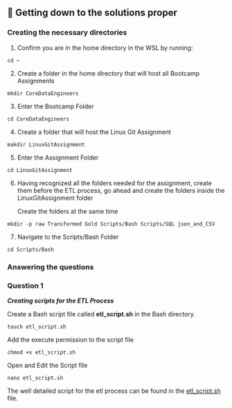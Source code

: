 
## 🌟 Getting down to the solutions proper 

### Creating the necessary directories

1. Confirm you are in the home directory in the WSL by running:

`cd ~`

2. Create a folder in the home directory that will host all Bootcamp Assignments

`mkdir CoreDataEngineers`

3. Enter the Bootcamp Folder

`cd CoreDataEngineers`

4. Create a folder that will host the Linux Git Assignment

`makdir LinuxGitAssignment`

5. Enter the Assignment Folder

`cd LinuxGitAssignment`

6. Having recognized all the folders needed for the assignment, create them before the ETL process, go ahead and create the folders inside the LinuxGitAssignment folder

    Create the folders at the same time

`mkdir -p raw Transformed Gold Scripts/Bash Scripts/SQL json_and_CSV`

7. Navigate to the Scripts/Bash Folder

`cd Scripts/Bash`

### Answering the questions

### Question 1

***Creating scripts for the ETL Process***

Create a Bash script file called **etl_script.sh** in the Bash directory.

`touch etl_script.sh`

Add the execute permission to the script file

`chmod +x etl_script.sh`

Open and Edit the Script file

`nano etl_script.sh`

The well detailed script for the etl process can be found in the [etl_script.sh](https://github.com/Chisomnwa/CDE_Linux_Git_Assignment/blob/solution_branch/Scripts/Bash/etl_script.sh) file.
